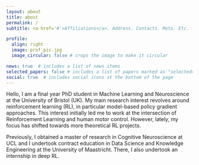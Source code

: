 ```yaml
---
layout: about
title: about
permalink: /
subtitle: <a href='#'>Affiliations</a>. Address. Contacts. Moto. Etc.

profile:
  align: right
  image: prof_pic.jpg
  image_circular: false # crops the image to make it circular

news: true  # includes a list of news items
selected_papers: false # includes a list of papers marked as "selected={true}"
social: true  # includes social icons at the bottom of the page
---
```


Hello,
I am a final year PhD student in Machine Learning and Neuroscience at the University of Bristol (UK). My main research interest revolves around reinforcement learning (RL), in particular model-based policy gradient approaches. This interest initially led me to work at the intersection of Reinforcement Learning and human motor control. However, lately, my focus has shifted towards more theoretical RL projects.

Previously, I obtained a master of research in Cognitive Neuroscience at UCL and I undertook contract education in Data Science and Knowledge Engineering at the University of Maastricht. There, I also undertook an internship in deep RL.



